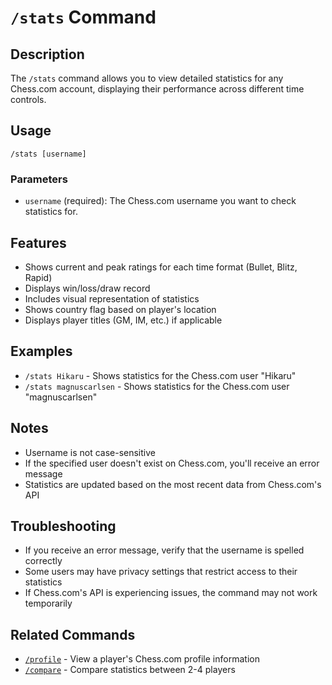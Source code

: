 # `/stats` Command

## Description
The `/stats` command allows you to view detailed statistics for any Chess.com account, displaying their performance across different time controls.

## Usage
```
/stats [username]
```

### Parameters
- `username` (required): The Chess.com username you want to check statistics for.

## Features
- Shows current and peak ratings for each time format (Bullet, Blitz, Rapid)
- Displays win/loss/draw record
- Includes visual representation of statistics
- Shows country flag based on player's location
- Displays player titles (GM, IM, etc.) if applicable

## Examples
- `/stats Hikaru` - Shows statistics for the Chess.com user "Hikaru"
- `/stats magnuscarlsen` - Shows statistics for the Chess.com user "magnuscarlsen"

## Notes
- Username is not case-sensitive
- If the specified user doesn't exist on Chess.com, you'll receive an error message
- Statistics are updated based on the most recent data from Chess.com's API

## Troubleshooting
- If you receive an error message, verify that the username is spelled correctly
- Some users may have privacy settings that restrict access to their statistics
- If Chess.com's API is experiencing issues, the command may not work temporarily

## Related Commands
- [`/profile`](profile.md) - View a player's Chess.com profile information
- [`/compare`](compare.md) - Compare statistics between 2-4 players